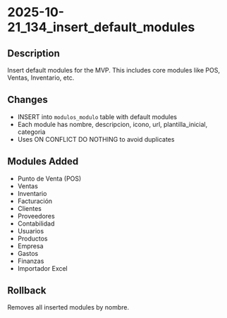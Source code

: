 # 2025-10-21_134_insert_default_modules

## Description
Insert default modules for the MVP. This includes core modules like POS, Ventas, Inventario, etc.

## Changes
- INSERT into `modulos_modulo` table with default modules
- Each module has nombre, descripcion, icono, url, plantilla_inicial, categoria
- Uses ON CONFLICT DO NOTHING to avoid duplicates

## Modules Added
- Punto de Venta (POS)
- Ventas
- Inventario
- Facturación
- Clientes
- Proveedores
- Contabilidad
- Usuarios
- Productos
- Empresa
- Gastos
- Finanzas
- Importador Excel

## Rollback
Removes all inserted modules by nombre.
